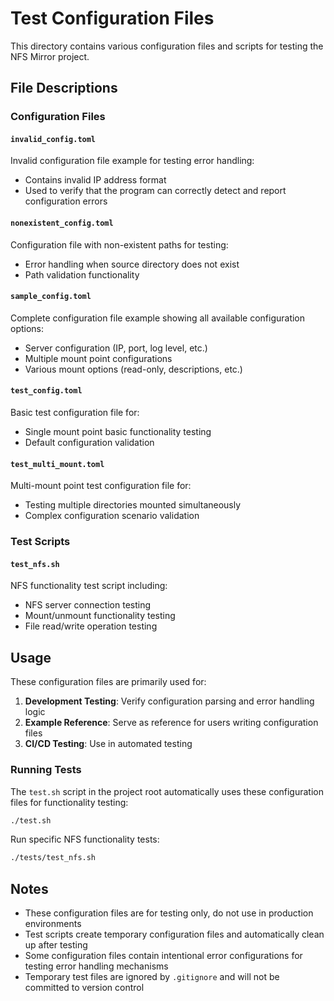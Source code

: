 # Test Configuration Files

This directory contains various configuration files and scripts for testing the NFS Mirror project.

## File Descriptions

### Configuration Files

#### `invalid_config.toml`
Invalid configuration file example for testing error handling:
- Contains invalid IP address format
- Used to verify that the program can correctly detect and report configuration errors

#### `nonexistent_config.toml`
Configuration file with non-existent paths for testing:
- Error handling when source directory does not exist
- Path validation functionality

#### `sample_config.toml`
Complete configuration file example showing all available configuration options:
- Server configuration (IP, port, log level, etc.)
- Multiple mount point configurations
- Various mount options (read-only, descriptions, etc.)

#### `test_config.toml`
Basic test configuration file for:
- Single mount point basic functionality testing
- Default configuration validation

#### `test_multi_mount.toml`
Multi-mount point test configuration file for:
- Testing multiple directories mounted simultaneously
- Complex configuration scenario validation

### Test Scripts

#### `test_nfs.sh`
NFS functionality test script including:
- NFS server connection testing
- Mount/unmount functionality testing
- File read/write operation testing

## Usage

These configuration files are primarily used for:

1. **Development Testing**: Verify configuration parsing and error handling logic
2. **Example Reference**: Serve as reference for users writing configuration files
3. **CI/CD Testing**: Use in automated testing

### Running Tests

The `test.sh` script in the project root automatically uses these configuration files for functionality testing:

```bash
./test.sh
```

Run specific NFS functionality tests:

```bash
./tests/test_nfs.sh
```

## Notes

- These configuration files are for testing only, do not use in production environments
- Test scripts create temporary configuration files and automatically clean up after testing
- Some configuration files contain intentional error configurations for testing error handling mechanisms
- Temporary test files are ignored by `.gitignore` and will not be committed to version control